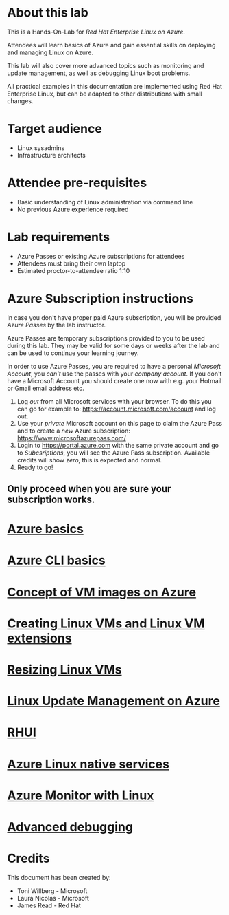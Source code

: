 About this lab
========
This is a Hands-On-Lab for *Red Hat Enterprise Linux on Azure*.

Attendees will learn basics of Azure and gain essential skills on deploying and managing Linux on Azure.

This lab will also cover more advanced topics such as monitoring and update management, as well as debugging Linux boot problems.

All practical examples in this documentation are implemented using Red Hat Enterprise Linux, but can be adapted to other distributions with small changes.

Target audience
===============
* Linux sysadmins
* Infrastructure architects

Attendee pre-requisites
=======================
* Basic understanding of Linux administration via command line
* No previous Azure experience required

Lab requirements
============
* Azure Passes or existing Azure subscriptions for attendees
* Attendees must bring their own laptop
* Estimated proctor-to-attendee ratio 1:10


Azure Subscription instructions
======

In case you don't have proper paid Azure subscription, you will be provided *Azure Passes* by the lab instructor.

Azure Passes are temporary subscriptions provided to you to be used during this lab. They may be valid for some days or weeks after the lab and can be used to continue your learning journey.

In order to use Azure Passes, you are required to have a personal *Microsoft Account*, you *can't* use the passes with your *company account*. If you don't have a Microsoft Account you should create one now with e.g. your Hotmail or Gmail email address etc.

1. Log *out* from all Microsoft services with your browser. To do this you can go for example to: https://account.microsoft.com/account and log out.
2. Use your *private* Microsoft account on this page to claim the Azure Pass and to create a *new* Azure subscription: https://www.microsoftazurepass.com/
3. Login to https://portal.azure.com with the same private account and go to *Subcsriptions*, you will see the Azure Pass subscription. Available credits will show *zero*, this is expected and normal.
4. Ready to go!

Only proceed when you are sure your subscription works.
-------------





[Azure basics](azure-basics.md)
===========================

[Azure CLI basics](azure-cli-basics.md)
================



[Concept of VM images on Azure](azure-vmimages.md)
=============================


[Creating Linux VMs and Linux VM extensions](linuxvm.md)
==

[Resizing Linux VMs](linuxresize.md)
==========================================

[Linux Update Management on Azure](linuxupdate.md)
==========================================

[RHUI](understanding-rhui.md)
================================



[Azure Linux native services](azure-linux-services.md)
===========================

[Azure Monitor with Linux](azure-monitor.md)
========================

[Advanced debugging](azure-vm-debugging.md)
=======


Credits
=======

This document has been created by:

* Toni Willberg - Microsoft
* Laura Nicolas - Microsoft
* James Read - Red Hat

